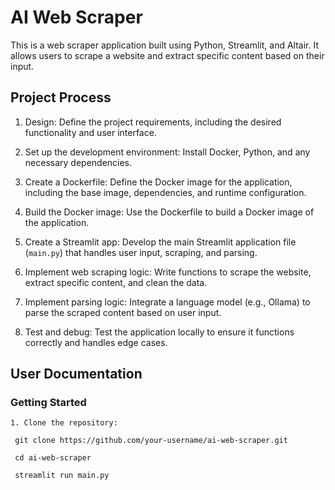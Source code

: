 # AI Web Scraper

This is a web scraper application built using Python, Streamlit, and Altair. It allows users to scrape a website and extract specific content based on their input.

## Project Process

1. Design: Define the project requirements, including the desired functionality and user interface.

2. Set up the development environment: Install Docker, Python, and any necessary dependencies.

3. Create a Dockerfile: Define the Docker image for the application, including the base image, dependencies, and runtime configuration.

4. Build the Docker image: Use the Dockerfile to build a Docker image of the application.

5. Create a Streamlit app: Develop the main Streamlit application file (`main.py`) that handles user input, scraping, and parsing.

6. Implement web scraping logic: Write functions to scrape the website, extract specific content, and clean the data.

7. Implement parsing logic: Integrate a language model (e.g., Ollama) to parse the scraped content based on user input.

8. Test and debug: Test the application locally to ensure it functions correctly and handles edge cases.


## User Documentation

### Getting Started

``` 
1. Clone the repository:

 git clone https://github.com/your-username/ai-web-scraper.git

 cd ai-web-scraper

 streamlit run main.py